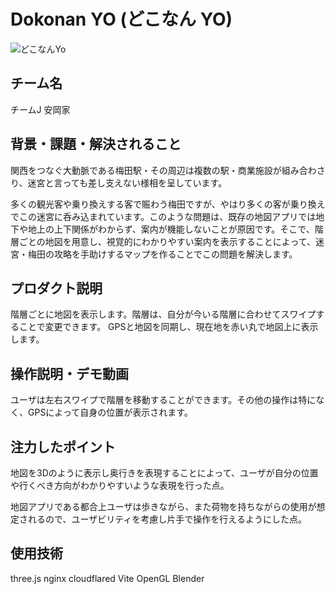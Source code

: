 # Dokonan YO (どこなん YO)  


![どこなんYo](https://kc3.me/cms/wp-content/uploads/2023/11/2b1b6d9083182c0ce0aeb60000b4d7a7.png)


## チーム名
チームJ 安岡家
<!-- チームIDとチーム名を入力してください -->


## 背景・課題・解決されること

<!-- テーマ「関西をいい感じに」に対して、考案するプロダクトがどういった(Why)背景から思いついたのか、どのよう(What)な課題があり、どのよう(How)に解決するのかを入力してください -->
関西をつなぐ大動脈である梅田駅・その周辺は複数の駅・商業施設が組み合わさり、迷宮と言っても差し支えない様相を呈しています。

多くの観光客や乗り換えする客で賑わう梅田ですが、やはり多くの客が乗り換えでこの迷宮に呑み込まれています。このような問題は、既存の地図アプリでは地下や地上の上下関係がわからず、案内が機能しないことが原因です。そこで、階層ごとの地図を用意し、視覚的にわかりやすい案内を表示することによって、迷宮・梅田の攻略を手助けするマップを作ることでこの問題を解決します。


## プロダクト説明
<!-- 開発したプロダクトの説明を入力してください -->
階層ごとに地図を表示します。階層は、自分が今いる階層に合わせてスワイプすることで変更できます。
GPSと地図を同期し、現在地を赤い丸で地図上に表示します。


## 操作説明・デモ動画
<!-- 開発したプロダクトの操作説明について入力してください。また、操作説明デモ動画があれば、埋め込みやリンクを記載してください -->
ユーザは左右スワイプで階層を移動することができます。その他の操作は特になく、GPSによって自身の位置が表示されます。


## 注力したポイント
<!-- 開発したプロダクトの中で、特に注力して作成した箇所・ポイントについて入力してください -->
地図を3Dのように表示し奥行きを表現することによって、ユーザが自分の位置や行くべき方向がわかりやすいような表現を行った点。

地図アプリである都合上ユーザは歩きながら、また荷物を持ちながらの使用が想定されるので、ユーザビリティを考慮し片手で操作を行えるようにした点。


## 使用技術
three.js
nginx
cloudflared
Vite
OpenGL
Blender

